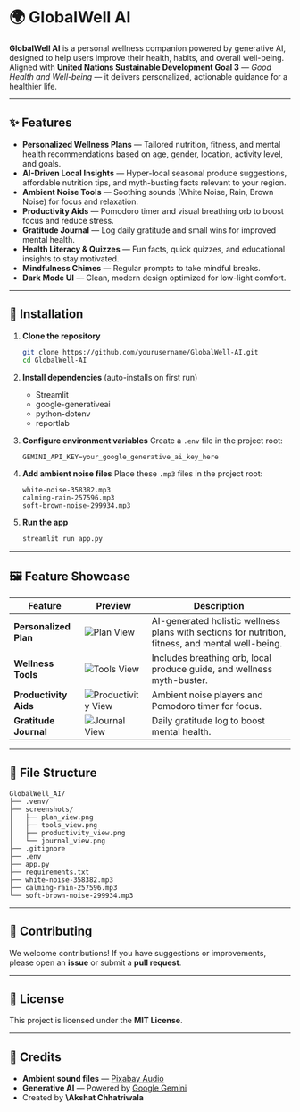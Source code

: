 # 🌍 GlobalWell AI

**GlobalWell AI** is a personal wellness companion powered by generative AI, designed to help users improve their health, habits, and overall well-being.
Aligned with **United Nations Sustainable Development Goal 3** — *Good Health and Well-being* — it delivers personalized, actionable guidance for a healthier life.

---

## ✨ Features

* **Personalized Wellness Plans** — Tailored nutrition, fitness, and mental health recommendations based on age, gender, location, activity level, and goals.
* **AI-Driven Local Insights** — Hyper-local seasonal produce suggestions, affordable nutrition tips, and myth-busting facts relevant to your region.
* **Ambient Noise Tools** — Soothing sounds (White Noise, Rain, Brown Noise) for focus and relaxation.
* **Productivity Aids** — Pomodoro timer and visual breathing orb to boost focus and reduce stress.
* **Gratitude Journal** — Log daily gratitude and small wins for improved mental health.
* **Health Literacy & Quizzes** — Fun facts, quick quizzes, and educational insights to stay motivated.
* **Mindfulness Chimes** — Regular prompts to take mindful breaks.
* **Dark Mode UI** — Clean, modern design optimized for low-light comfort.

---

## 🚀 Installation

1. **Clone the repository**

   ```bash
   git clone https://github.com/yourusername/GlobalWell-AI.git
   cd GlobalWell-AI
   ```

2. **Install dependencies** (auto-installs on first run)

   * Streamlit
   * google-generativeai
   * python-dotenv
   * reportlab

3. **Configure environment variables**
   Create a `.env` file in the project root:

   ```env
   GEMINI_API_KEY=your_google_generative_ai_key_here
   ```

4. **Add ambient noise files**
   Place these `.mp3` files in the project root:

   ```
   white-noise-358382.mp3
   calming-rain-257596.mp3
   soft-brown-noise-299934.mp3
   ```

5. **Run the app**

   ```bash
   streamlit run app.py
   ```

---

## 🖼️ Feature Showcase

| Feature               | Preview                                                 | Description                                                                                       |
| --------------------- | ------------------------------------------------------- | ------------------------------------------------------------------------------------------------- |
| **Personalized Plan** | ![Plan View](screenshots/plan_view.png)                 | AI-generated holistic wellness plans with sections for nutrition, fitness, and mental well-being. |
| **Wellness Tools**    | ![Tools View](screenshots/tools_view.png)               | Includes breathing orb, local produce guide, and wellness myth-buster.                            |
| **Productivity Aids** | ![Productivity View](screenshots/productivity_view.png) | Ambient noise players and Pomodoro timer for focus.                                               |
| **Gratitude Journal** | ![Journal View](screenshots/journal_view.png)           | Daily gratitude log to boost mental health.                                                       |

---

## 📁 File Structure

```
GlobalWell_AI/
├── .venv/
├── screenshots/
│   ├── plan_view.png
│   ├── tools_view.png
│   ├── productivity_view.png
│   └── journal_view.png
├── .gitignore
├── .env
├── app.py
├── requirements.txt
├── white-noise-358382.mp3
├── calming-rain-257596.mp3
└── soft-brown-noise-299934.mp3
```

---

## 🤝 Contributing

We welcome contributions!
If you have suggestions or improvements, please open an **issue** or submit a **pull request**.

---

## 📄 License

This project is licensed under the **MIT License**.

---

## 🙏 Credits

* **Ambient sound files** — [Pixabay Audio](https://pixabay.com/)
* **Generative AI** — Powered by [Google Gemini](https://ai.google/)
* Created by **\Akshat Chhatriwala**
